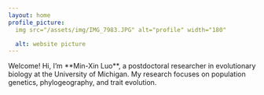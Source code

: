 ```yaml
---
layout: home
profile_picture:
  img src="/assets/img/IMG_7983.JPG" alt="profile" width="180"

  alt: website picture
---
```


<p>
  Welcome! 
  Hi, I’m **Min-Xin Luo**, a postdoctoral researcher in evolutionary biology at the University of Michigan.  
My research focuses on population genetics, phylogeography, and trait evolution.
</p>

<p>
  
</p>

